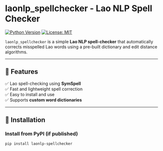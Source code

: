 # laonlp_spellchecker - Lao NLP Spell Checker

[![Python Version](https://img.shields.io/badge/python-3.6%2B-blue)](https://www.python.org/)
[![License: MIT](https://img.shields.io/badge/License-MIT-yellow.svg)](https://opensource.org/licenses/MIT)

`laonlp_spellchecker` is a simple **Lao NLP spell-checker** that automatically corrects misspelled Lao words using a pre-built dictionary and edit distance algorithms. 

---

## 🚀 **Features**
✅ Lao spell-checking using **SymSpell**  
✅ Fast and lightweight spell correction  
✅ Easy to install and use  
✅ Supports **custom word dictionaries**  

---

## 🔧 **Installation**
### Install from PyPI (if published)
```bash
pip install laonlp-spellchecker
```


